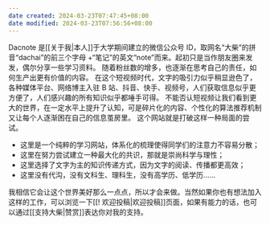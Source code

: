 ```yaml
---
date created: 2024-03-23T07:47:45+08:00
date modified: 2024-03-23T07:56:56+08:00
---
```

Dacnote 是[[关于我|本人]]于大学期间建立的微信公众号 ID，取网名“大柴”的拼音“dachai”的前三个字母 +“笔记”的英文“note”而来。起初只是当作朋友圈来发发，偶尔分享一些学习资料。
随着粉丝数的增多，也逐渐在思考自己的责任，如何生产出更有价值的内容。
在这个短视频时代，文字的吸引力似乎稍显逊色了，各种媒体平台、网络博主入驻 B 站、抖音、快手、视频号，人们获取信息似乎更方便了，人们感兴趣的所有知识似乎都唾手可得。
不能否认短视频让我们看到更大的世界，在一定水平上提升了认知，可是碎片化的内容、个性化的算法推荐机制又让每个人逐渐困在自己的信息茧房里。
这个网站就是打破这样一种局面的尝试。
- 这里是一个纯粹的学习网站，体系化的梳理使得同学们的注意力不容易分散；
- 这里在努力尝试建立一种最大化的共识，那就是崇尚科学与理性；
- 这里选择了文字为主的知识传递方式，因为文字的阅读、传播都更高效；
- 这里没有代沟，没有文科生、理科生，没有高学历、低学历……

我相信它会让这个世界美好那么一点点，所以才会来做。当然如果你也有想法加入这样的工作，可以浏览一下[[! 欢迎投稿|欢迎投稿]]页面，如果有能力的话，也可以通过[[支持大柴|赞赏]]表达你对我的支持。